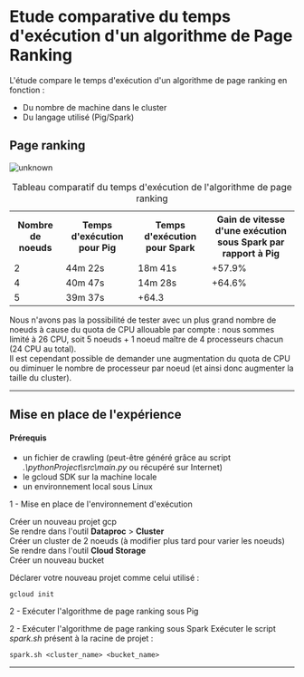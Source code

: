 # Etude comparative du temps d'exécution d'un algorithme de Page Ranking 

L'étude compare le temps d'exécution d'un algorithme de page ranking en fonction :
* Du nombre de machine dans le cluster
* Du langage utilisé (Pig/Spark)

## Page ranking
![unknown](https://user-images.githubusercontent.com/56700560/138350960-7101a83c-8b5c-45b1-94ac-76b5c3c54815.png)

<table>
    <caption>Tableau comparatif du temps d'exécution de l'algorithme de page ranking</caption>
    <tr>
        <th scope="col">Nombre de noeuds</th>
        <th scope="col">Temps d'exécution pour Pig</th>
        <th scope="col">Temps d'exécution pour Spark</th>
        <th scope="col">Gain de vitesse d'une exécution sous Spark par rapport à Pig</th>
    </tr>
    <tr>
        <td>2</td>
        <td>44m 22s</td>
        <td>18m 41s</td>
        <td>+57.9%</td>
    </tr>
    <tr>
        <td>4</td>
        <td>40m 47s</td>
        <td>14m 28s</td>
        <td>+64.6%</td>
    </tr>
    <tr>
        <td>5</td>
        <td>39m 37s</td>
        <td>+64.3</td>
    </tr>
</table>

Nous n'avons pas la possibilité de tester avec un plus grand nombre de noeuds à cause du quota de CPU allouable par compte : nous sommes limité à 26 CPU, soit 5 noeuds + 1 noeud maître de 4 processeurs chacun (24 CPU au total).  
Il est cependant possible de demander une augmentation du quota de CPU ou diminuer le nombre de processeur par noeud (et ainsi donc augmenter la taille du cluster). 

---
## Mise en place de l'expérience

#### Prérequis

- un fichier de crawling (peut-être généré grâce au script *.\pythonProject\src\main.py* ou récupéré sur Internet)
- le gcloud SDK sur la machine locale
- un environnement local sous Linux

1 - Mise en place de l'environnement d'exécution

Créer un nouveau projet gcp  
Se rendre dans l'outil **Dataproc** > **Cluster**   
Créer un cluster de 2 noeuds (à modifier plus tard pour varier les noeuds)  
Se rendre dans l'outil **Cloud Storage**  
Créer un nouveau bucket  

Déclarer votre nouveau projet comme celui utilisé :   
```
gcloud init
```

2 - Exécuter l'algorithme de page ranking sous Pig

2 - Exécuter l'algorithme de page ranking sous Spark
Exécuter le script *spark.sh* présent à la racine de projet :
```
spark.sh <cluster_name> <bucket_name>
```

---

